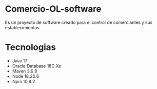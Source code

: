 # Comercio-OL-software
Es un proyecto de software creado para el control de comerciantes y sus establecimientos.
# Tecnologias
* Java 17
* Oracle Database 18C Xe
* Maven 3.9.9
* Node 18.20.6
* Npm 10.8.2
